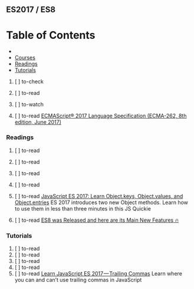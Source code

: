 ## ES2017 / ES8

# Table of Contents
<!-- MarkdownTOC depth=4 -->
  - [](#)
  - [Courses](#courses)
  - [Readings](#readings)
  - [Tutorials](#tutorials)
<!-- /MarkdownTOC -->

  1. [ ] to-check []()
  1. [ ] to-read []()
  1. [ ] to-watch []()

  1. [ ] to-read [ECMAScript® 2017 Language Specification (ECMA-262, 8th edition, June 2017)](http://www.ecma-international.org/ecma-262/8.0/)

### Readings

  1. [ ] to-read []()
  1. [ ] to-read []()
  1. [ ] to-read []()
  1. [ ] to-read []()

  1. [ ] to-read [JavaScript ES 2017: Learn Object.keys, Object.values, and Object.entries](https://codeburst.io/javascript-es-2017-learn-object-keys-object-values-and-object-entries-2626682f9667) ES 2017 introduces two new Object methods. Learn how to use them in less than three minutes in this JS Quickie
  1. [ ] to-read [ES8 was Released and here are its Main New Features 🔥](https://hackernoon.com/es8-was-released-and-here-are-its-main-new-features-ee9c394adf66)

### Tutorials

  1. [ ] to-read []()
  1. [ ] to-read []()
  1. [ ] to-read []()
  1. [ ] to-read []()
  1. [ ] to-read [Learn JavaScript ES 2017 — Trailing Commas](https://codeburst.io/learn-javascript-es-2017-trailing-commas-4534891f3f90) Learn where you can and can’t use trailing commas in JavaScript
